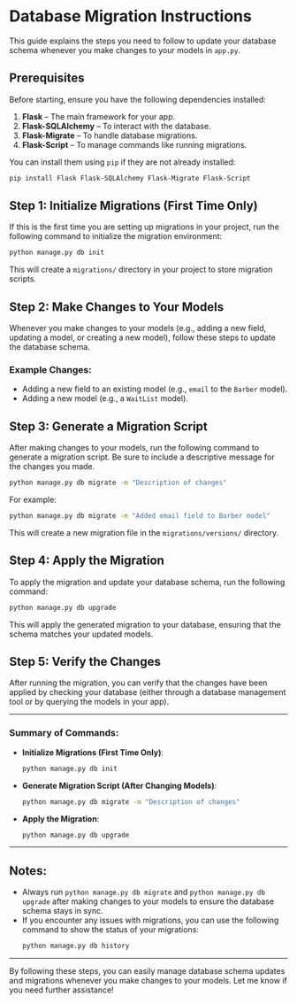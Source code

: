 
# Database Migration Instructions

This guide explains the steps you need to follow to update your database schema whenever you make changes to your models in `app.py`.

## Prerequisites
Before starting, ensure you have the following dependencies installed:
1. **Flask** – The main framework for your app.
2. **Flask-SQLAlchemy** – To interact with the database.
3. **Flask-Migrate** – To handle database migrations.
4. **Flask-Script** – To manage commands like running migrations.

You can install them using `pip` if they are not already installed:
```bash
pip install Flask Flask-SQLAlchemy Flask-Migrate Flask-Script
```

## Step 1: Initialize Migrations (First Time Only)
If this is the first time you are setting up migrations in your project, run the following command to initialize the migration environment:

```bash
python manage.py db init
```

This will create a `migrations/` directory in your project to store migration scripts.

## Step 2: Make Changes to Your Models
Whenever you make changes to your models (e.g., adding a new field, updating a model, or creating a new model), follow these steps to update the database schema.

### Example Changes:
- Adding a new field to an existing model (e.g., `email` to the `Barber` model).
- Adding a new model (e.g., a `WaitList` model).

## Step 3: Generate a Migration Script
After making changes to your models, run the following command to generate a migration script. Be sure to include a descriptive message for the changes you made.

```bash
python manage.py db migrate -m "Description of changes"
```

For example:
```bash
python manage.py db migrate -m "Added email field to Barber model"
```

This will create a new migration file in the `migrations/versions/` directory.

## Step 4: Apply the Migration
To apply the migration and update your database schema, run the following command:

```bash
python manage.py db upgrade
```

This will apply the generated migration to your database, ensuring that the schema matches your updated models.

## Step 5: Verify the Changes
After running the migration, you can verify that the changes have been applied by checking your database (either through a database management tool or by querying the models in your app).

---

### Summary of Commands:

- **Initialize Migrations (First Time Only)**:
  ```bash
  python manage.py db init
  ```

- **Generate Migration Script (After Changing Models)**:
  ```bash
  python manage.py db migrate -m "Description of changes"
  ```

- **Apply the Migration**:
  ```bash
  python manage.py db upgrade
  ```

---

## Notes:
- Always run `python manage.py db migrate` and `python manage.py db upgrade` after making changes to your models to ensure the database schema stays in sync.
- If you encounter any issues with migrations, you can use the following command to show the status of your migrations:
  ```bash
  python manage.py db history
  ```

---

By following these steps, you can easily manage database schema updates and migrations whenever you make changes to your models. Let me know if you need further assistance!